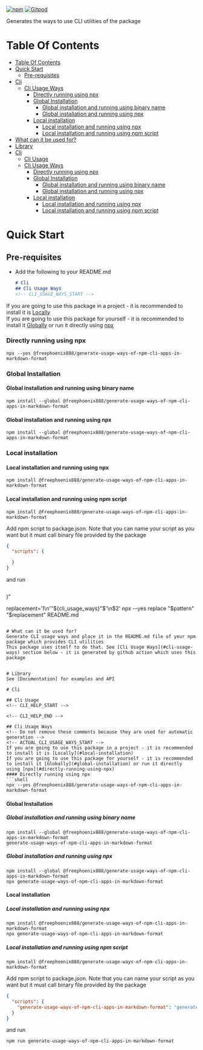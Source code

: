 [![npm](https://img.shields.io/npm/v/@freephoenix888/generate-usage-ways-of-npm-cli-apps-in-markdown-format.svg)](https://www.npmjs.com/package/@freephoenix888/generate-usage-ways-of-npm-cli-apps-in-markdown-format)
[![Gitpod](https://img.shields.io/badge/Gitpod-ready--to--code-blue?logo=gitpod)](https://gitpod.io/#https://github.com/freephoenix888/generate-usage-ways-of-npm-cli-apps-in-markdown-format) 

Generates the ways to use CLI utilities of the package

# Table Of Contents
<!-- Do not remove these comments because they are used for automatic generation -->
<!-- TABLE_OF_CONTENTS_START -->
- [Table Of Contents](#table-of-contents)
- [Quick Start](#quick-start)
  - [Pre-requisites](#pre-requisites)
- [Cli](#cli)
  - [Cli Usage Ways](#cli-usage-ways)
    - [Directly running using npx](#directly-running-using-npx)
    - [Global Installation](#global-installation)
      - [Global installation and running using binary name](#global-installation-and-running-using-binary-name)
      - [Global installation and running using npx](#global-installation-and-running-using-npx)
    - [Local installation](#local-installation)
      - [Local installation and running using npx](#local-installation-and-running-using-npx)
      - [Local installation and running using npm script](#local-installation-and-running-using-npm-script)
- [What can it be used for?](#what-can-it-be-used-for?)
- [Library](#library)
- [Cli](#cli)
  - [Cli Usage](#cli-usage)
  - [Cli Usage Ways](#cli-usage-ways)
      - [Directly running using npx](#directly-running-using-npx)
      - [Global Installation](#global-installation)
        - [Global installation and running using binary name](#global-installation-and-running-using-binary-name)
        - [Global installation and running using npx](#global-installation-and-running-using-npx)
      - [Local installation](#local-installation)
        - [Local installation and running using npx](#local-installation-and-running-using-npx)
        - [Local installation and running using npm script](#local-installation-and-running-using-npm-script)

<!-- TABLE_OF_CONTENTS_END -->

# Quick Start
## Pre-requisites
- Add the following to your README.md
  ```markdown
  # Cli
  ## Cli Usage Ways
  <!-- CLI_USAGE_WAYS_START -->
If you are going to use this package in a project - it is recommended to install it is [Locally](#local-installation)  
If you are going to use this package for yourself - it is recommended to install it [Globally](#global-installation) or run it directly using [npx](#directly-running-using-npx)
### Directly running using npx
```shell
npx --yes @freephoenix888/generate-usage-ways-of-npm-cli-apps-in-markdown-format
```

### Global Installation
#### Global installation and running using binary name
```shell
npm install --global @freephoenix888/generate-usage-ways-of-npm-cli-apps-in-markdown-format

```

#### Global installation and running using npx
```shell
npm install --global @freephoenix888/generate-usage-ways-of-npm-cli-apps-in-markdown-format

```

### Local installation

#### Local installation and running using npx
```shell
npm install @freephoenix888/generate-usage-ways-of-npm-cli-apps-in-markdown-format

```

#### Local installation and running using npm script
```shell
npm install @freephoenix888/generate-usage-ways-of-npm-cli-apps-in-markdown-format
```
Add npm script to package.json. Note that you can name  your script as you want but it must call binary file provided by the package
```json
{
  "scripts": {

  }
}
```
and run
```shell

```
<!-- CLI_USAGE_WAYS_END -->)"
replacement=$'$1\n'"${cli_usage_ways}"$'\n$2'
npx --yes replace "$pattern" "$replacement" README.md
```

# What can it be used for?
Generate CLI usage ways and place it in the README.md file of your npm package which provides CLI utilities
This package uses itself to do that. See [Cli Usage Ways](#cli-usage-ways) section below - it is generated by github action which uses this package


# Library
See [Documentation] for examples and API

# Cli

## Cli Usage
<!-- CLI_HELP_START -->

<!-- CLI_HELP_END -->

## Cli Usage Ways
<!-- Do not remove these comments because they are used for automatic generation -->
<!-- ACTUAL_CLI_USAGE_WAYS_START -->
If you are going to use this package in a project - it is recommended to install it is [Locally](#local-installation)  
If you are going to use this package for yourself - it is recommended to install it [Globally](#global-installation) or run it directly using [npx](#directly-running-using-npx)
#### Directly running using npx
```shell
npx --yes @freephoenix888/generate-usage-ways-of-npm-cli-apps-in-markdown-format
```

#### Global Installation
##### Global installation and running using binary name
```shell
npm install --global @freephoenix888/generate-usage-ways-of-npm-cli-apps-in-markdown-format
generate-usage-ways-of-npm-cli-apps-in-markdown-format
```

##### Global installation and running using npx
```shell
npm install --global @freephoenix888/generate-usage-ways-of-npm-cli-apps-in-markdown-format
npx generate-usage-ways-of-npm-cli-apps-in-markdown-format
```

#### Local installation

##### Local installation and running using npx
```shell
npm install @freephoenix888/generate-usage-ways-of-npm-cli-apps-in-markdown-format
npx generate-usage-ways-of-npm-cli-apps-in-markdown-format
```

##### Local installation and running using npm script
```shell
npm install @freephoenix888/generate-usage-ways-of-npm-cli-apps-in-markdown-format
```
Add npm script to package.json. Note that you can name  your script as you want but it must call binary file provided by the package
```json
{
  "scripts": {
    "generate-usage-ways-of-npm-cli-apps-in-markdown-format": "generate-usage-ways-of-npm-cli-apps-in-markdown-format"
  }
}
```
and run
```shell
npm run generate-usage-ways-of-npm-cli-apps-in-markdown-format
```
  <!-- ACTUAL_CLI_USAGE_WAYS_END -->
  


[Documentation]: https://freephoenix888.github.io/generate-usage-ways-of-npm-cli-apps-in-markdown-format/